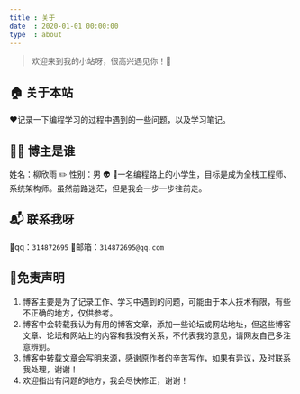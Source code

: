 ```yaml
---
title : 关于
date  : 2020-01-01 00:00:00
type  : about
---
```



> 欢迎来到我的小站呀，很高兴遇见你！🤝

## 🏠 关于本站

❤️记录一下编程学习的过程中遇到的一些问题，以及学习笔记。

## 👨‍💻 博主是谁

姓名：柳欣雨 ✏️ 性别：男 👽
📃一名编程路上的小学生，目标是成为全栈工程师、系统架构师。虽然前路迷茫，但是我会一步一步往前走。

## 📬 联系我呀

🚀qq：`314872695`
💌邮箱：`314872695@qq.com`

## 💬免责声明
1. 博客主要是为了记录工作、学习中遇到的问题，可能由于本人技术有限，有些不正确的地方，仅供参考。
2. 博客中会转载我认为有用的博客文章，添加一些论坛或网站地址，但这些博客文章、论坛和网站上的内容和我没有关系，不代表我的意见，请网友自己多注意辨别。
3. 博客中转载文章会写明来源，感谢原作者的辛苦写作，如果有异议，及时联系我处理，谢谢！
4. 欢迎指出有问题的地方，我会尽快修正，谢谢！

